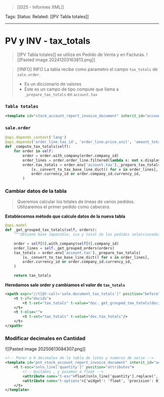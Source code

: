 > [[025 - Informes XML]]

Tags: 
Status: 
Related: [[PV Tabla totales]]

___

# PV y INV - tax_totals

> [[PV Tabla totales]] se utiliza en Pedido de Venta y en Facturas.
![[Pasted image 20241203163813.png]]

> [!INFO] INFO
> La tabla recibe como parametro el campo `tax_totals` de `sale.order`. 
> - Es un diccionario de valores
> - Este es un campo de tipo compute que llama a `_prepare_tax_totals` en `account.tax`

### `Tabla totales`
```xml
<template id="stock_account_report_invoice_document" inherit_id="account.report_invoice_document">
```
### `sale.order`
```python
@api.depends_context('lang')  
@api.depends('order_line.tax_id', 'order_line.price_unit', 'amount_total', 'amount_untaxed', 'currency_id')  
def _compute_tax_totals(self):  
    for order in self:  
        order = order.with_company(order.company_id)  
        order_lines = order.order_line.filtered(lambda x: not x.display_type)  
        order.tax_totals = order.env['account.tax']._prepare_tax_totals(  
            [x._convert_to_tax_base_line_dict() for x in order_lines],  
            order.currency_id or order.company_id.currency_id,  
        )
```

### Cambiar datos de la tabla
> Queremos calcular los totales de lineas de varios pedidos. Utilizaremos el primer pedido como cabecera.

**Establecemos método que calcule datos de la nueva tabla**
```python
@api.model  
def _get_grouped_tax_totals(self, orders):  
    """Obtiene base imponible, iva y total de los pedidos seleccionados."""  
  
    order = self[0].with_company(self[0].company_id)  
    order_lines = self._get_grouped_orders(orders)  
    tax_totals = order.env['account.tax']._prepare_tax_totals(  
        [x._convert_to_tax_base_line_dict() for x in order_lines],  
        order.currency_id or order.company_id.currency_id,  
    )  
  
    return tax_totals
```

**Heredamos sale order y cambiamos el valor de `tax_totals`**
```xml
<xpath expr="//t[@t-call='sale.document_tax_totals']" position="before">  
    <t t-if="docids">  
        <t t-set="tax_totals" t-value="doc._get_grouped_tax_totals(docids)"/>  
    </t>  
    <t t-else="">  
        <t t-set="tax_totals" t-value="doc.tax_totals"/>  
    </t>
</xpath>
```

### Modificar decimales en Cantidad

![[Pasted image 20250613084307.png]]

```xml
<!-- Poner a 0 decimales de la tabla de lotes y numeros de serie -->  
<template id="pnt_stock_account_report_invoice_document" inherit_id="account.report_invoice_document">  
    <t t-esc="snln_line['quantity']" position="attributes">
	    <!-- Quitamos , y pasamos a float -->  
        <attribute name="t-esc">float(snln_line['quantity'].replace(',', '.'))</attribute>  
        <attribute name="t-options">{'widget': 'float', 'precision': 0}</attribute>  
    </t>  
</template>
```
